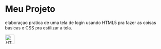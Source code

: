 ﻿# Meu Projeto

elaboraçao pratica de uma tela de login usando HTML5 pra fazer as coisas basicas e CSS pra estilizar a tela.

<img 
    align="left" 
    alt="HTML"
    title="HTML" 
    width="30px" 
    style="padding-right: 10px;" 
    src="https://media.discordapp.net/attachments/1126274924282126357/1358530894478184610/image.png?ex=67f42dfd&is=67f2dc7d&hm=8ffc568f0dab32051dbde1ae83e3ad7d58d3f3a500702459115a74a80f95ea6a&=&format=webp&quality=lossless&width=736&height=566" 
/>
